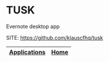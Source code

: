 # TUSK
 
 Evernote desktop app
 
 SITE: https://github.com/klauscfhq/tusk

 | [Applications](https://portable-linux-apps.github.io/apps.html) | [Home](https://portable-linux-apps.github.io)
 | --- | --- |
